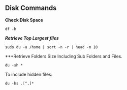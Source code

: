 ## **Disk Commands**

**Check Disk Space**

```CMD
df -h
```

***Retrieve Top Largest files***
```CMD
sudo du -a /home | sort -n -r | head -n 10
```

***Retrieve Folders Size Including Sub Folders and Files.

```CMD
du -sh *
```
To include hidden files:
```CMD
du -hs .[^.]*
```

